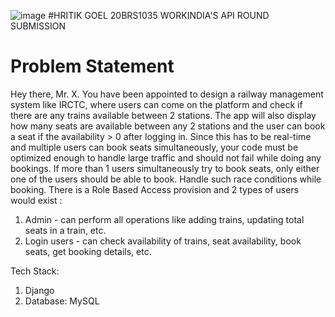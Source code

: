 
![image](https://github.com/hritzs/booking/assets/86352396/538b9f13-4d6b-417d-84cc-4d4af74ec0ac)
#HRITIK GOEL 20BRS1035 WORKINDIA'S API ROUND SUBMISSION
# Problem Statement
Hey there, Mr. X. You have been appointed to design a railway management system like IRCTC, where users can come on the platform
and check if there are any trains available between 2 stations.
The app will also display how many seats are available between any 2 stations and the user can book a seat if the availability > 0 after
logging in. Since this has to be real-time and multiple users can book seats simultaneously, your code must be optimized enough to handle
large traffic and should not fail while doing any bookings.
If more than 1 users simultaneously try to book seats, only either one of the users should be able to book. Handle such race conditions
while booking.
There is a Role Based Access provision and 2 types of users would exist :
1. Admin - can perform all operations like adding trains, updating total seats in a train, etc.
2. Login users - can check availability of trains, seat availability, book seats, get booking details, etc.

Tech Stack:
1. Django
2. Database: MySQL
